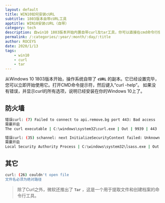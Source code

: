 ```yaml
---
layout: default
title: WIN10如何安装cURL
subtitle: 1803版本自带cURL工具
apptitle: WIN10安装cURL（自带）
category: tech
description: 自win10 1803版本开始内置自带curl及tar工具，你可以直接在cmd命令行使用它。curl  (26) couldn't open file curl  (35) schannel  next InitializeSecurityContext failed  Unknown error (0x80092013)  由于吊销服务器已脱机，吊销功能 无法检查吊销。curl  (7) Failed to connect to api port 443  Bad access  ROCEYS全栈CEO 2020年1月13日 12:27:58
permalink: /:categories/:year/:month/:day/:title
author: ROCEYS
date: 2020/1/13
tags:
    - win10
    - curl
    - tar
---
```


从Windows 10 1803版本开始，操作系统自带了 **`cURL`** 的副本。它已经设置完毕，您可以立即开始使用它。打开CMD命令提示符，然后键入“curl -help”。 如果没有错误，并显示curl的所有选项，说明已经安装在你的Windows 10上了。

## 防火墙

```bash
错误curl: (7) Failed to connect to api.remove.bg port 443: Bad access 
需要开启   
The curl executable | C:\windows\system32\curl.exe | Out | 9939 | 443 | 6

错误curl: (35) schannel: next InitializeSecurityContext failed: Unknown error (0x80092013) - 由于吊销服务器已脱机，吊销功能 无法检查吊销。
需要开启
Local Security Authority Process | C:\windows\system32\lsass.exe | Out | 10063 | 80 | 6
```

## 其它

```bash
curl: (26) couldn't open file
文件名必须为绝对路径
```

> 除了Curl之外，微软还推出了 **`Tar`** ，这是一个用于提取文件和创建档案的命令行工具。

